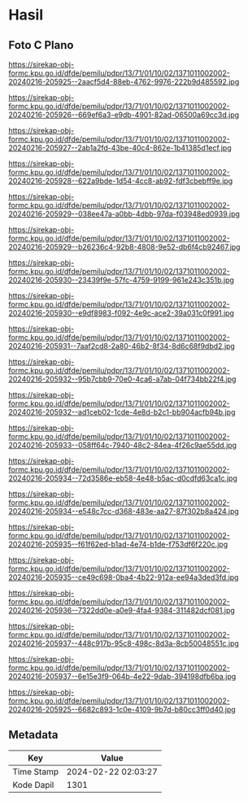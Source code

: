 # Hasil

## Foto C Plano

https://sirekap-obj-formc.kpu.go.id/dfde/pemilu/pdpr/13/71/01/10/02/1371011002002-20240216-205925--2aacf5d4-88eb-4762-9976-222b9d485592.jpg

https://sirekap-obj-formc.kpu.go.id/dfde/pemilu/pdpr/13/71/01/10/02/1371011002002-20240216-205926--669ef6a3-e9db-4901-82ad-06500a69cc3d.jpg

https://sirekap-obj-formc.kpu.go.id/dfde/pemilu/pdpr/13/71/01/10/02/1371011002002-20240216-205927--2ab1a2fd-43be-40c4-862e-1b41385d1ecf.jpg

https://sirekap-obj-formc.kpu.go.id/dfde/pemilu/pdpr/13/71/01/10/02/1371011002002-20240216-205928--622a9bde-1d54-4cc8-ab92-fdf3cbebff9e.jpg

https://sirekap-obj-formc.kpu.go.id/dfde/pemilu/pdpr/13/71/01/10/02/1371011002002-20240216-205929--038ee47a-a0bb-4dbb-97da-f03948ed0939.jpg

https://sirekap-obj-formc.kpu.go.id/dfde/pemilu/pdpr/13/71/01/10/02/1371011002002-20240216-205929--b26236c4-92b8-4808-9e52-db6f4cb92467.jpg

https://sirekap-obj-formc.kpu.go.id/dfde/pemilu/pdpr/13/71/01/10/02/1371011002002-20240216-205930--23439f9e-57fc-4759-9199-961e243c351b.jpg

https://sirekap-obj-formc.kpu.go.id/dfde/pemilu/pdpr/13/71/01/10/02/1371011002002-20240216-205930--e9df8983-f092-4e9c-ace2-39a031c0f991.jpg

https://sirekap-obj-formc.kpu.go.id/dfde/pemilu/pdpr/13/71/01/10/02/1371011002002-20240216-205931--7aaf2cd8-2a80-46b2-8f34-8d6c68f9dbd2.jpg

https://sirekap-obj-formc.kpu.go.id/dfde/pemilu/pdpr/13/71/01/10/02/1371011002002-20240216-205932--95b7cbb9-70e0-4ca6-a7ab-04f734bb22f4.jpg

https://sirekap-obj-formc.kpu.go.id/dfde/pemilu/pdpr/13/71/01/10/02/1371011002002-20240216-205932--ad1ceb02-1cde-4e8d-b2c1-bb904acfb94b.jpg

https://sirekap-obj-formc.kpu.go.id/dfde/pemilu/pdpr/13/71/01/10/02/1371011002002-20240216-205933--058ff64c-7940-48c2-84ea-4f26c9ae55dd.jpg

https://sirekap-obj-formc.kpu.go.id/dfde/pemilu/pdpr/13/71/01/10/02/1371011002002-20240216-205934--72d3586e-eb58-4e48-b5ac-d0cdfd63ca1c.jpg

https://sirekap-obj-formc.kpu.go.id/dfde/pemilu/pdpr/13/71/01/10/02/1371011002002-20240216-205934--e548c7cc-d368-483e-aa27-87f302b8a424.jpg

https://sirekap-obj-formc.kpu.go.id/dfde/pemilu/pdpr/13/71/01/10/02/1371011002002-20240216-205935--f61f62ed-b1ad-4e74-b1de-f753df6f220c.jpg

https://sirekap-obj-formc.kpu.go.id/dfde/pemilu/pdpr/13/71/01/10/02/1371011002002-20240216-205935--ce49c698-0ba4-4b22-912a-ee94a3ded3fd.jpg

https://sirekap-obj-formc.kpu.go.id/dfde/pemilu/pdpr/13/71/01/10/02/1371011002002-20240216-205936--7322dd0e-a0e9-4fa4-9384-311482dcf081.jpg

https://sirekap-obj-formc.kpu.go.id/dfde/pemilu/pdpr/13/71/01/10/02/1371011002002-20240216-205937--448c917b-95c8-498c-8d3a-8cb50048551c.jpg

https://sirekap-obj-formc.kpu.go.id/dfde/pemilu/pdpr/13/71/01/10/02/1371011002002-20240216-205937--6e15e3f9-064b-4e22-9dab-394198dfb6ba.jpg

https://sirekap-obj-formc.kpu.go.id/dfde/pemilu/pdpr/13/71/01/10/02/1371011002002-20240216-205925--6682c893-1c0e-4109-9b7d-b80cc3ff0d40.jpg


## Metadata

| Key        | Value               |
| ---------- | ------------------- |
| Time Stamp | 2024-02-22 02:03:27 |
| Kode Dapil | 1301                |



